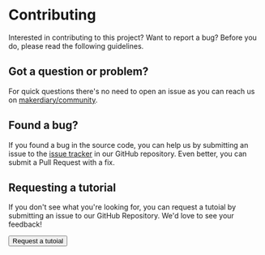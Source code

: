 # Contributing

Interested in contributing to this project? Want to report a bug? Before
you do, please read the following guidelines.

## Got a question or problem?

For quick questions there's no need to open an issue as you can reach us on
[makerdiary/community][1].

  [1]: https://community.makerdiary.com

## Found a bug?

If you found a bug in the source code, you can help us by submitting an issue
to the [issue tracker][2] in our GitHub repository. Even better, you can submit
a Pull Request with a fix.

  [2]: https://github.com/makerdiary/grove-mesh-kit/issues

## Requesting a tutorial

If you don't see what you're looking for, you can request a tutoial by submitting an issue to our GitHub Repository. We'd love to see your feedback!

<a href="https://github.com/makerdiary/grove-mesh-kit/issues/new?title=Tutorial%20Request:%20%3Ctitle%3E&body=Description%0A%0ATechnical%20Level%0Abeginner%20%7C%20intermediate%20%7C%20advanced%0A%0ALength%0Ashort%20(%3C%20250%20words)%20%7C%20medium%20(250-500%20words)%20%7C%20long%20(1000%20words+)%0A"><button data-md-color-primary="marsala" style="width: auto;"><i class="fa fa-github"></i> Request a tutoial</button></a>

